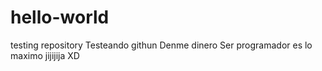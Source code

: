 # hello-world
testing repository
Testeando githun
Denme dinero
Ser programador es lo maximo
jijijija 
XD
